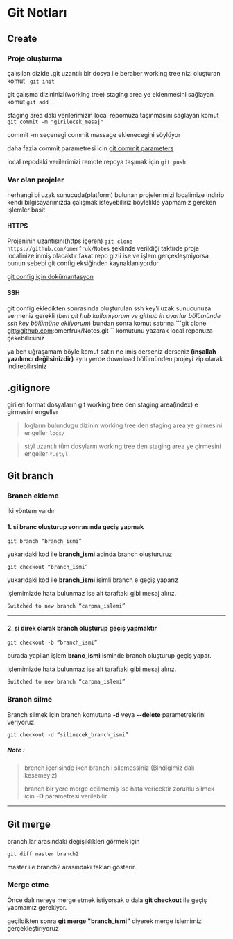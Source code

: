 # Git Notları

## Create 

### Proje oluşturma 

çalışılan dizide .git uzantılı bir dosya ile beraber working tree nizi oluşturan komut
`` 
git init 
``

git çalışma dizininizi(working tree) staging area ye eklenmesini sağlayan komut 
``
git add .
``

staging area daki verilerimizin local repomuza taşınmasını sağlayan komut 
``
git commit -m "girilecek_mesaj"
``

commit -m seçenegi commit massage eklenecegini söylüyor 

daha fazla commit parametresi icin [git commit parameters](https://git-scm.com/docs/git-commit)

local repodaki verilerimizi remote repoya taşımak için 
``
git push 
``

### Var olan projeler 

herhangi bi uzak sunucuda(platform) bulunan projelerimizi localimize indirip kendi bilgisayarımızda çalışmak isteyebiliriz böylelikle yapmamız gereken işlemler basit 

#### HTTPS 

Projeninin uzantısını(https içeren)  `` git clone https://github.com/omerfruk/Notes ``  şeklinde verildiği taktirde proje localinize inmiş olacaktır fakat repo gizli ise ve işlem gerçekleşmiyorsa bunun sebebi git config eksiğinden kaynaklanıyordur 

[git config için dokümantasyon](https://git-scm.com/docs/git-config)

#### SSH 

git config ekledikten sonrasında oluşturulan ssh key'i uzak sunucunuza vermeniz gerekli (*ben git hub kullanıyorum ve github in ayarlar bölümünde ssh key bölümüne ekliyorum*)
bundan sonra komut satırına ```git clone git@github.com:omerfruk/Notes.git `` komutunu yazarak local reponuza çekebilirsiniz 

ya ben uğraşamam böyle komut satırı ne imiş derseniz derseniz **(inşallah yazılımcı değilsinizdir)** aynı yerde download bölümünden projeyi zip olarak indirebilirsiniz   

## .gitignore 

girilen format dosyaların git working tree den staging area(index) e girmesini engeller 

>logların bulundugu dizinin working tree den staging area ye girmesini engeller 
``
logs/
``

>styl uzantılı tüm dosyların working tree den staging area ye girmesini engeller 
``
*.styl
``




## Git branch 

### Branch ekleme 

İki yöntem vardır 

#### 1. si branc oluşturup sonrasında geçiş yapmak 
~~~git
git branch “branch_ismi”
~~~
yukarıdaki kod ile **branch_ismi** adinda branch oluştururuz

~~~git
git checkout “branch_ismi”
~~~
yukarıdaki kod ile **branch_ismi** isimli branch e geçiş yaparız 

işlemimizde hata bulunmaz ise alt taraftaki gibi mesaj alırız.
~~~git
Switched to new branch “carpma_islemi”
~~~

---
#### 2. si direk olarak branch oluşturup geçiş yapmaktır 
~~~git
git checkout -b “branch_ismi”
~~~
burada yapilan işlem **branc_ismi** isminde branch oluşturup geçiş yapar.

işlemimizde hata bulunmaz ise alt taraftaki gibi mesaj alırız.
~~~git
Switched to new branch “carpma_islemi”
~~~

### Branch silme 

Branch silmek için branch komutuna **-d** veya **--delete** parametrelerini veriyoruz. 

~~~git
git checkout -d “silinecek_branch_ismi”
~~~
##### **Note :** 
> brench içerisinde iken branch i silemessiniz (Bindigimiz dalı kesemeyiz)
> 
> branch bir yere merge edilmemiş ise hata vericektir zorunlu silmek için **-D** parametresi verilebilir
---
## Git merge
branch lar arasındaki değişiklikleri görmek için 
~~~git
git diff master branch2
~~~
master ile branch2 arasındaki fakları gösterir.

### Merge etme 
Önce dalı nereye merge etmek istiyorsak o dala **git checkout** ile geçiş yapmamız gerekiyor.

geçildikten sonra **git merge "branch_ismi"** diyerek merge işlemimizi gerçekleştiriyoruz 
